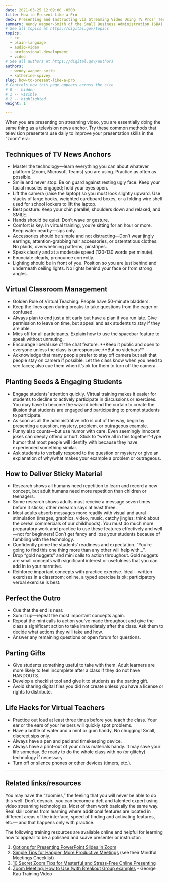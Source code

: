 ```yaml
---
date: 2021-03-25 12:09:00 -0500
title: How to Present Like a Pro
deck: Presenting and Instructing via Streaming Video Using TV Pros’ Techniques
summary: Wendy Wagner-Smith of the Small Business Administration (SBA) shares her tips and tricks for presenting virtually.
# See all topics at https://digital.gov/topics
topics:
  - cx
  - plain-language
  - audio-video
  - professional-development
  - video
# See all authors at https://digital.gov/authors
authors:
  - wendy-wagner-smith
  - katherine-spivey
slug: how-to-present-like-a-pro
# Controls how this page appears across the site
# 0 -- hidden
# 1 -- visible
# 2 -- highlighted
weight: 1

---
```


When you are presenting on streaming video, you are essentially doing the same thing as a television news anchor. Try these common methods that television presenters use daily to improve your presentation skills in the “zoom” era:

## Techniques of TV News Anchors

* Master the technology—learn everything you can about whatever platform (Zoom, Microsoft Teams) you are using. Practice as often as possible.
* Smile and never stop. Be on guard against resting ugly face. Keep your facial muscles engaged; hold your eyes open.
* Lift the camera (raise the laptop) so you must look slightly upward. Use stacks of large books, weighted cardboard boxes, or a folding wire shelf used for school lockers to lift the laptop.
* Best posture: Keep your chin parallel, shoulders down and relaxed, and SMILE.
* Hands should be quiet. Don’t wave or gesture.
* Comfort is key. In virtual training, you’re sitting for an hour or more. Keep water nearby—sips only.
* Accessories should be simple and not distracting—Don’t wear jingly earrings, attention-grabbing hair accessories, or ostentatious clothes: No plaids, overwhelming patterns, pinstripes.
* Speak clearly and at a moderate speed (120-130 words per minute).
* Enunciate clearly, pronounce correctly.
* Lighting should be in front of you. Position so you are just behind and underneath ceiling lights. No lights behind your face or from strong angles.

## Virtual Classroom Management

* Golden Rule of Virtual Teaching: People have 50-minute bladders.
* Keep the lines open during breaks to take questions from the eager or confused.
* Always plan to end just a bit early but have a plan if you run late. Give permission to leave on time, but appeal and ask students to stay if they are able.
* Mics off for all participants. Explain how to use the spacebar feature to speak without unmuting.
* Encourage liberal use of the chat feature. \*\*Keep it public and open to everyone unless the class is unresponsive.\*\*But no sidebars\*\*
* Acknowledge that many people prefer to stay off camera but ask that people stay on camera if possible. Let the class know when you need to see faces; also cue them when it’s ok for them to turn off the camera.

## Planting Seeds & Engaging Students

* Engage students’ attention quickly. Virtual training makes it easier for students to decline to actively participate in discussions or exercises. You may have to become the wizard behind the curtain to create the illusion that students are engaged and participating to prompt students to participate.
* As soon as all the administrative info is out of the way, begin by presenting a question, mystery, problem, or outrageous example.
* Funny also counts—but use humor with care. Even seemingly innocent jokes can deeply offend or hurt. Stick to “we’re all in this together”-type humor that most people will identify with because they have experienced something similar.
* Ask students to verbally respond to the question or mystery or give an explanation of why/what makes your example a problem or outrageous.

## How to Deliver Sticky Material

* Research shows all humans need repetition to learn and record a new concept, but adult humans need more repetition than children or teenagers.
* Some research shows adults must receive a message seven times before it sticks; other research says at least three.
* Most adults absorb messages more readily with visual and aural stimulation (images, graphics, video, music, catchy jingles; think about the cereal commercials of our childhoods). You must do much more preparatory work and practice to use these features effectively and well—not for beginners! Don’t get fancy and lose your students because of fumbling with the technology.
* Confidently prime the students’ readiness and expectation. “You’re going to find this one thing more than any other will help with…”.
* Drop “gold nuggets” and mini calls to action throughout. Gold nuggets are small concepts with significant interest or usefulness that you can add in to your narrative.
* Reinforce important concepts with practice exercise. Ideal—written exercises in a classroom; online, a typed exercise is ok; participatory verbal exercise is best.

## Perfect the Outro

* Cue that the end is near.
* Sum it up—repeat the most important concepts again.
* Repeat the mini calls to action you’ve made throughout and give the class a significant action to take immediately after the class. Ask them to decide what actions they will take and how.
* Answer any remaining questions or open forum for questions.

## Parting Gifts

* Give students something useful to take with them. Adult learners are more likely to feel incomplete after a class if they do not have HANDOUTS.
* Develop a checklist tool and give it to students as the parting gift.
* Avoid sharing digital files you did not create unless you have a license or rights to distribute.

## Life Hacks for Virtual Teachers

* Practice out loud at least three times before you teach the class. Your ear or the ears of your helpers will quickly spot problems.
* Have a bottle of water and a mint or gum handy. No chugging! Small, discreet sips only.
* Always have a pen and pad and timekeeping device.
* Always have a print-out of your class materials handy. It may save your life someday. Be ready to do the whole class with no (or glitchy) technology if necessary.
* Turn off or silence phones or other devices (timers, etc.).

- - -

## Related links/resources

You may have the “zoomies,” the feeling that you will never be able to do this well. Don’t despair…you can become a deft and talented expert using video streaming technologies. Most of them work basically the same way. Real skill comes from learning where additional features are located in different areas of the interface, speed of finding and activating features, etc.— and that happens only with practice.

The following training resources are available online and helpful for learning how to appear to be a polished and suave presenter or instructor:

1. [Options for Presenting PowerPoint Slides in Zoom](https://www.thinkoutsidetheslide.com/4-options-for-how-to-present-a-powerpoint-slide-show-in-a-zoom-meeting/)
2. [Simple Tips for Happier, More Productive Meetings](https://blog.zoom.us/mindful-meeting-tips/) (see their Mindful Meetings Checklist)
3. [10 Secret Zoom Tips for Masterful and Stress-Free Online Presenting](https://leapica.com/blog-zoom-tips-online-presenting/)
4. [Zoom Meeting: How to Use (with Breakout Group examples](https://www.youtube.com/watch?v=6i-NA563Ojk) - George Kau Training Video
